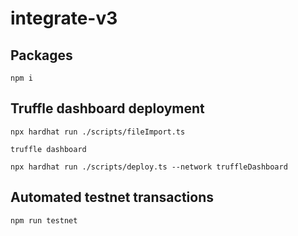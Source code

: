 # integrate-v3

## Packages

```console
npm i
```

## Truffle dashboard deployment

```console
npx hardhat run ./scripts/fileImport.ts
```

```console
truffle dashboard
```

```console
npx hardhat run ./scripts/deploy.ts --network truffleDashboard
```

## Automated testnet transactions

```
npm run testnet
```
